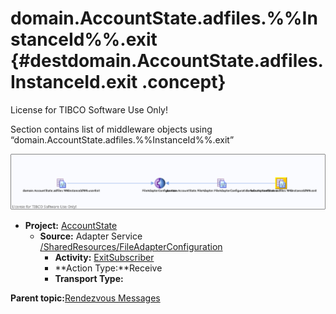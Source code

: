 # domain.AccountState.adfiles.%%InstanceId%%.exit {#destdomain.AccountState.adfiles.__InstanceId__.exit .concept}

License for TIBCO Software Use Only!

Section contains list of middleware objects using “domain.AccountState.adfiles.%%InstanceId%%.exit”

![](dest_Id102.png)

-   **Project:** [AccountState](../projs/AccountState.md)
    -   **Source:**  Adapter Service [/SharedResources/FileAdapterConfiguration](../../../projects/AccountState/SharedResources/FileAdapterConfiguration.adfiles.md)
        -   **Activity:** [ExitSubscriber](../projs/act_101.md)
        -   **Action Type:**Receive
        -   **Transport Type:**

**Parent topic:**[Rendezvous Messages](../../../crossref/dest/msgs/common/RendezvousMessages.md)

